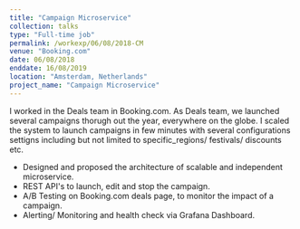 ```yaml
---
title: "Campaign Microservice"
collection: talks
type: "Full-time job"
permalink: /workexp/06/08/2018-CM
venue: "Booking.com"
date: 06/08/2018
enddate: 16/08/2019
location: "Amsterdam, Netherlands"
project_name: "Campaign Microservice"
---
```


I worked in the Deals team in Booking.com. As Deals team, we launched several campaigns thorugh out the year, everywhere on the globe. I scaled the system to launch campaigns in few minutes with several configurations settigns including but not limited to specific_regions/ festivals/ discounts etc.

* Designed and proposed the architecture of scalable and independent microservice.
* REST API's to launch, edit and stop the campaign.
* A/B Testing on Booking.com deals page, to monitor the impact of a campaign.
* Alerting/ Monitoring and health check via Grafana Dashboard.
